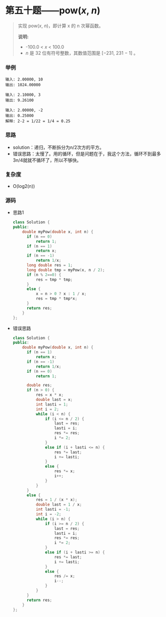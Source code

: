 # 第五十题——pow(*x*, *n*)

> 实现 pow(*x*, *n*)，即计算 x 的 n 次幂函数。
>
> **说明:**
>
> - -100.0 < *x* < 100.0
> - *n* 是 32 位有符号整数，其数值范围是 [−231, 231 − 1] 。

### 举例

```
输入: 2.00000, 10
输出: 1024.00000

输入: 2.10000, 3
输出: 9.26100

输入: 2.00000, -2
输出: 0.25000
解释: 2-2 = 1/22 = 1/4 = 0.25
```

### 思路

* solution：递归，不断拆分为n/2次方的平方。
* 错误思路：太慢了。用的循环，但是问题在于，我这个方法，循环不到最多3n/4就就不循环了，所以不够快。

### 复杂度

- O(log2(n))


### 源码

* 思路1

  ```c++
  class Solution {
  public:
      double myPow(double x, int n) {
  		if (n == 0)
  			return 1;
  		if (n == 1)
  			return x;
  		if (n == -1)
  			return 1/x;
  		long double res = 1;
  		long double tmp = myPow(x, n / 2);
  		if (n % 2==0) {
  			res = tmp * tmp;
  		}
  		else {
  			x = n > 0 ? x : 1 / x;
  			res = tmp * tmp*x;
  		}
  		return res;       
      }
  };
  ```

- 错误思路

  ```c++
  class Solution {
  public:
      double myPow(double x, int n) {
  		if (n == 1)
  			return x;
  		if (n == -1)
  			return 1/x;
  		if (n == 0)
  			return 1;
  
  		double res;
  		if (n > 0) {
  			res = x * x;
  			double last = x;
  			int lasti = 1;
  			int i = 2;
  			while (i < n) {
  				if (i <= n / 2) {
  					last = res;
  					lasti = i;
  					res *= res;
  					i *= 2;
  				}
  				else if (i + lasti <= n) {
  					res *= last;
  					i += lasti;
  				}
  				else {
  					res *= x;
  					i++;
  				}
  			}
  		}
  		else {
  			res = 1 / (x * x);
  			double last = 1 / x;
  			int lasti = -1;
  			int i = -2;
  			while (i > n) {
  				if (i >= n / 2) {
  					last = res;
  					lasti = i;
  					res *= res;
  					i *= 2;
  				}
  				else if (i + lasti >= n) {
  					res *= last;
  					i += lasti;
  				}
  				else {
  					res /= x;
  					i--;
  				}
  			}
  		}		
  		return res;        
      }
  };
  ```
